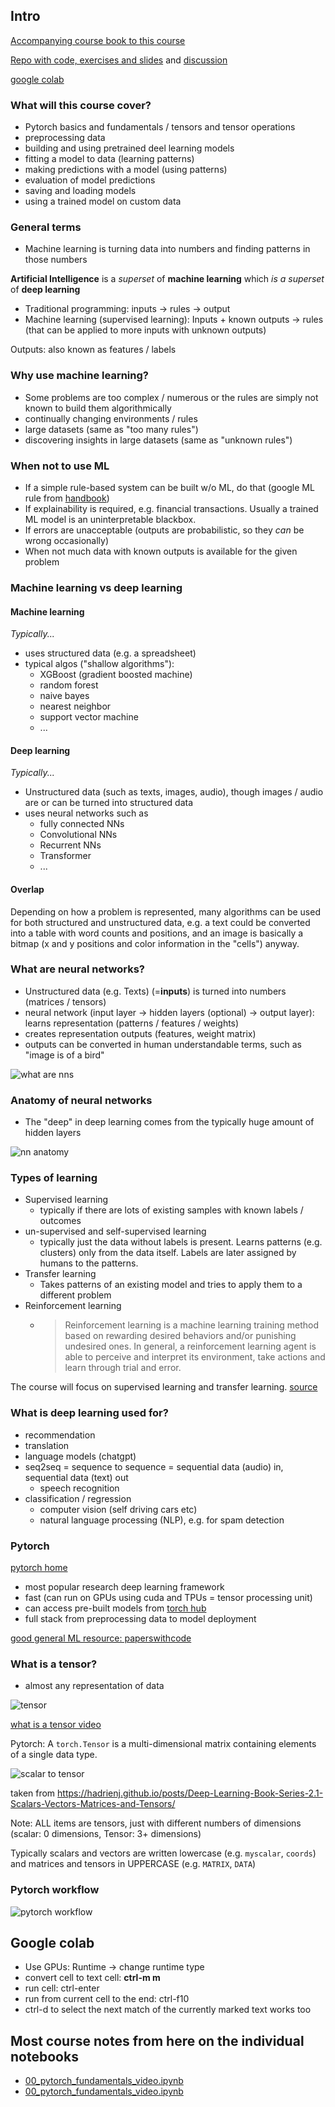 ## Intro

[Accompanying course book to this course](https://www.learnpytorch.io/)

[Repo with code, exercises and slides](https://github.com/mrdbourke/pytorch-deep-learning) and [discussion](https://github.com/mrdbourke/pytorch-deep-learning/discussions)

[google colab](https://colab.research.google.com/)

### What will this course cover?

- Pytorch basics and fundamentals / tensors and tensor operations
- preprocessing data
- building and using pretrained deel learning models
- fitting a model to data (learning patterns)
- making predictions with a model (using patterns)
- evaluation of model predictions
- saving and loading models
- using a trained model on custom data

### General terms

- Machine learning is turning data into numbers and finding patterns in those numbers

**Artificial Intelligence** is a _superset_ of **machine learning** which _is a superset_ of **deep learning**

- Traditional programming: inputs -> rules -> output
- Machine learning (supervised learning): Inputs + known outputs -> rules (that can be applied to more inputs with unknown outputs)

Outputs: also known as features / labels

### Why use machine learning?

- Some problems are too complex / numerous or the rules are simply not known to build them algorithmically
- continually changing environments / rules
- large datasets (same as "too many rules")
- discovering insights in large datasets (same as "unknown rules")

### When not to use ML

- If a simple rule-based system can be built w/o ML, do that (google ML rule from [handbook](https://developers.google.com/machine-learning/guides/rules-of-ml))
- If explainability is required, e.g. financial transactions. Usually a trained ML model is an uninterpretable  blackbox.
- If errors are unacceptable (outputs are probabilistic, so they _can_ be wrong occasionally)
- When not much data with known outputs is available for the given problem

### Machine learning vs deep learning

#### Machine learning

_Typically..._

- uses structured data (e.g. a spreadsheet)
- typical algos ("shallow algorithms"): 
  - XGBoost (gradient boosted machine)
  - random forest
  - naive bayes
  - nearest neighbor
  - support vector machine
  - ...

#### Deep learning

_Typically..._

- Unstructured data (such as texts, images, audio), though images / audio are or can be turned into structured data
- uses neural networks such as
  - fully connected NNs
  - Convolutional NNs
  - Recurrent NNs
  - Transformer
  - ...

#### Overlap

Depending on how a problem is represented, many algorithms can be used for both structured and unstructured data, e.g. a text could be converted into a table with word counts and positions, and an image is basically a bitmap (x and y positions and color information in the "cells") anyway.

### What are neural networks?

- Unstructured data (e.g. Texts) (=**inputs**) is turned into numbers (matrices / tensors)
- neural network (input layer -> hidden layers (optional) -> output layer): learns representation (patterns / features / weights)
- creates representation outputs (features, weight matrix)
- outputs can be converted in human understandable terms, such as "image is of a bird"

![what are nns](./readme_images/what_are_nns.png)

### Anatomy of neural networks

- The "deep" in deep learning comes from the typically huge amount of hidden layers

![nn anatomy](./readme_images/nn_anatomy.png)

### Types of learning

- Supervised learning
  - typically if there are lots of existing samples with known labels / outcomes
- un-supervised and self-supervised learning
  - typically just the data without labels is present. Learns patterns (e.g. clusters) only from the data itself. Labels are later assigned by humans to the patterns.
- Transfer learning
  - Takes patterns of an existing model and tries to apply them to a different problem
- Reinforcement learning
  - >Reinforcement learning is a machine learning training method based on rewarding desired behaviors and/or punishing undesired ones. In general, a reinforcement learning agent is able to perceive and interpret its environment, take actions and learn through trial and error.

The course will focus on supervised learning and transfer learning. [source](https://www.techtarget.com/searchenterpriseai/definition/reinforcement-learning)

### What is deep learning used for?

- recommendation
- translation
- language models (chatgpt)
- seq2seq = sequence to sequence = sequential data (audio) in, sequential data (text) out
  - speech recognition 
- classification / regression
  - computer vision (self driving cars etc)
  - natural language processing (NLP), e.g. for spam detection

### Pytorch

[pytorch home](https://pytorch.org/)

- most popular research deep learning framework
- fast (can run on GPUs using cuda and TPUs = tensor processing unit) 
- can access pre-built models from [torch hub](https://pytorch.org/hub/)
- full stack from preprocessing data to model deployment

[good general ML resource: paperswithcode](https://paperswithcode.com/sota)


### What is a tensor?

- almost any representation of data

![tensor](./readme_images/tenso_1r.png)

[what is a tensor video](https://www.youtube.com/watch?v=f5liqUk0ZTw)

Pytorch: A `torch.Tensor` is a multi-dimensional matrix containing elements of a single data type.

![scalar to tensor](./readme_images/scalar_to_tensor.png)


taken from https://hadrienj.github.io/posts/Deep-Learning-Book-Series-2.1-Scalars-Vectors-Matrices-and-Tensors/ 

Note: ALL items are tensors, just with different numbers of dimensions (scalar: 0 dimensions, Tensor: 3+ dimensions)

Typically scalars and vectors are written lowercase (e.g. `myscalar`, `coords`) and matrices and tensors in UPPERCASE (e.g. `MATRIX`, `DATA`)

### Pytorch workflow

![pytorch workflow](./readme_images/pytorch_workflow.png)

## Google colab

- Use GPUs: Runtime -> change runtime type
- convert cell to text cell: **ctrl-m m**
- run cell: ctrl-enter
- run from current cell to the end: ctrl-f10
- ctrl-d to select the next match of the currently marked text works too
 
## Most course notes from here on the individual notebooks

- [00_pytorch_fundamentals_video.ipynb](./00_pytorch_fundamentals_video.ipynb)
- [00_pytorch_fundamentals_video.ipynb](./00_pytorch_fundamentals_exercises_done.ipynb)



